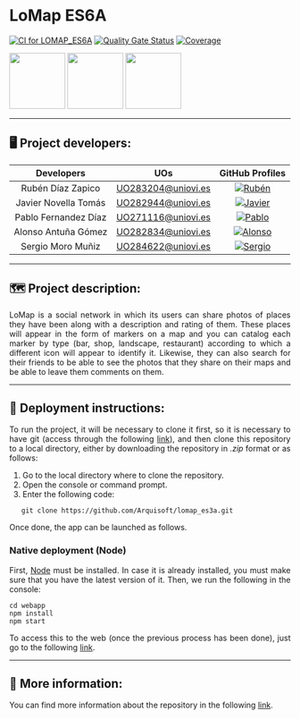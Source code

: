 # LoMap ES6A

[![CI for LOMAP_ES6A](https://github.com/Arquisoft/lomap_es6a/actions/workflows/lomap_es6a.yml/badge.svg)](https://github.com/Arquisoft/lomap_es6a/actions/workflows/lomap_es6a.yml)
[![Quality Gate Status](https://sonarcloud.io/api/project_badges/measure?project=Arquisoft_lomap_es6a&metric=alert_status)](https://sonarcloud.io/summary/new_code?id=Arquisoft_lomap_es6a)
[![Coverage](https://sonarcloud.io/api/project_badges/measure?project=Arquisoft_lomap_es6a&metric=coverage)](https://sonarcloud.io/summary/new_code?id=Arquisoft_lomap_es6a)

<p float="left">
<img src="https://blog.wildix.com/wp-content/uploads/2020/06/react-logo.jpg" height="100">
<img src="https://miro.medium.com/max/1200/0*RbmfNyhuBb8G3LWh.png" height="100">
<img src="https://miro.medium.com/max/365/1*Jr3NFSKTfQWRUyjblBSKeg.png" height="100">
</p>

---

## 🖥️ Project developers:

|       Developers        |        UOs         |                                                       GitHub Profiles                                                       |
|:----------------------------:|:------------------:|:------------------------------------------------------------------------------------------------------------------------------:|
|    Rubén Díaz Zapico     | UO283204@uniovi.es |  <a href="https://github.com/uo283204"><img alt="Rubén" src="https://img.shields.io/badge/UO283204-Rubén Díaz-success"></a>  |
|    Javier Novella Tomás     | UO282944@uniovi.es |   <a href="https://github.com/UO282944"><img alt="Javier" src="https://img.shields.io/badge/UO282944-Javier Novella-blue"></a>   |
|    Pablo Fernandez Díaz    | UO271116@uniovi.es |    <a href="https://github.com/PabloFernandezDiaz"><img alt="Pablo" src="https://img.shields.io/badge/UO271116-Pablo Fernandez-red"></a>     |
| Alonso Antuña Gómez | UO282834@uniovi.es | <a href="https://github.com/UO282834"><img alt="Alonso" src="https://img.shields.io/badge/UO282834-Alonso Antuña-purple"></a> |
| Sergio Moro Muñiz | UO284622@uniovi.es | <a href="https://github.com/UO284622"><img alt="Sergio" src="https://img.shields.io/badge/UO284622-Sergio Moro-green"></a> |

---

## 🗺️ Project description:

<p align="justify">
LoMap is a social network in which its users can share photos of places they have been along with a description and rating of them. These places will appear in the form of markers on a map and you can catalog each marker by type (bar, shop, landscape, restaurant) according to which a different icon will appear to identify it. Likewise, they can also search for their friends to be able to see the photos that they share on their maps and be able to leave them comments on them.
</p>

---

## 📑 Deployment instructions:
<p align="justify">
   To run the project, it will be necessary to clone it first, so it is necessary to have git (access through the following <a href="https://git-scm.com/downloads">link</a>), and then clone this repository to a local directory, either by downloading the repository in <em>.zip</em> format or as follows:
</p>
<ol>
   <li>Go to the local directory where to clone the repository.</li>
   <li>Open the console or command prompt.</li>
   <li>Enter the following code:</li>
</ol>

```shell
   git clone https://github.com/Arquisoft/lomap_es3a.git
```
<p align="justify">
   Once done, the app can be launched as follows.
</p>

### Native deployment (Node)
<p align="justify">
   First, <a href="https://nodejs.org/en">Node</a> must be installed. In case it is already installed, you must make sure that you have the latest version of it. Then, we run the following in the console:
</p>

```shell
cd webapp
npm install
npm start
```
<p align="justify">
To access this to the web (once the previous process has been done), just go to the following
<a href="http://localhost:3000">link</a>.
</p>

---

## 📑 More information:
You can find more information about the repository in the following <a href="https://arquisoft.github.io/lomap_es6a/">link</a>.
